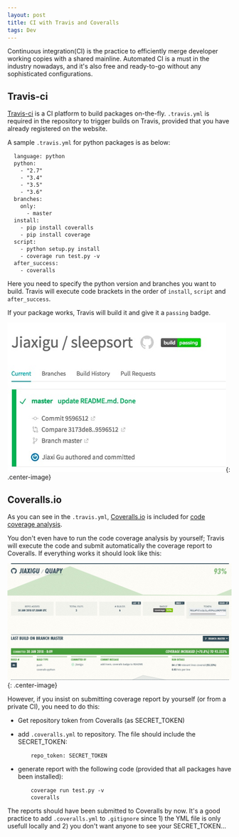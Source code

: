 ```yaml
---
layout: post
title: CI with Travis and Coveralls
tags: Dev
---
```


Continuous integration(CI) is the practice to efficiently merge developer working copies with a shared mainline. Automated CI is a must in the industry nowadays, and it's also free and ready-to-go without any sophisticated configurations.

## Travis-ci

[Travis-ci](travis-ci.org) is a CI platform to build packages on-the-fly. `.travis.yml` is required in the repository to trigger builds on Travis, provided that you have already registered on the website.

A sample `.travis.yml` for python packages is as below:

```
  language: python
  python:
    - "2.7"
    - "3.4"
    - "3.5"
    - "3.6"
  branches:
    only:
      - master
  install:
    - pip install coveralls
    - pip install coverage
  script:
    - python setup.py install
    - coverage run test.py -v
  after_success:
    - coveralls
```

Here you need to specify the python version and branches you want to build. Travis will execute code brackets in the order of `install`, `script` and `after_success`.

If your package works, Travis will build it and give it a `passing` badge.

![travis](https://raw.githubusercontent.com/Jiaxigu/Jiaxigu.github.io/master/assets/images/2018-01-30-travis.jpeg){: .center-image}


## Coveralls.io

As you can see in the `.travis.yml`, [Coveralls.io](https://coveralls.io/) is included for [code coverage analysis](https://en.wikipedia.org/wiki/Code_coverage).

You don't even have to run the code coverage analysis by yourself; Travis will execute the code and submit automatically the coverage report to Coveralls. If everything works it should look like this:

![coveralls](https://raw.githubusercontent.com/Jiaxigu/Jiaxigu.github.io/master/assets/images/2018-01-30-coveralls.jpeg){: .center-image}

However, if you insist on submitting coverage report by yourself (or from a private CI), you need to do this:

- Get repository token from Coveralls (as SECRET_TOKEN)
- add `.coveralls.yml` to repository. The file should include the SECRET_TOKEN:

	```
		repo_token: SECRET_TOKEN
	```
- generate report with the following code (provided that all packages have been installed):

	```
		coverage run test.py -v
		coveralls
	```

The reports should have been submitted to Coveralls by now. It's a good practice to add `.coveralls.yml` to `.gitignore` since 1) the YML file is only usefull locally and 2) you don't want anyone to see your SECRET_TOKEN...